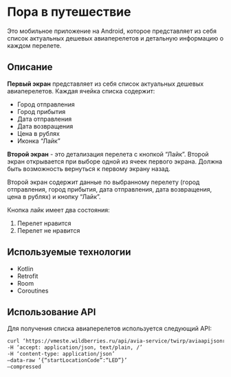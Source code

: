# Пора в путешествие

Это мобильное приложение на Android, которое представляет из себя список актуальных дешевых авиаперелетов и детальную информацию о каждом перелете.

## Описание

**Первый экран** представляет из себя список актуальных дешевых авиаперелетов. Каждая ячейка списка содержит:

- Город отправления
- Город прибытия
- Дата отправления
- Дата возвращения
- Цена в рублях
- Иконка “Лайк”

**Второй экран** - это детализация перелета с кнопкой “Лайк”. Второй экран открывается при выборе одной из ячеек первого экрана. Должна быть возможность вернуться к первому экрану назад.

Второй экран содержит данные по выбранному перелету (город отправления, город прибытия, дата отправления, дата возвращения, цена в рублях) и кнопку “Лайк”.

Кнопка лайк имеет два состояния:

1. Перелет нравится
2. Перелет не нравится

## Используемые технологии

- Kotlin
- Retrofit
- Room
- Coroutines

## Использование API

Для получения списка авиаперелетов используется следующий API:

```bash
curl ‘https://vmeste.wildberries.ru/api/avia-service/twirp/aviaapijsonrpcv1.WebAviaService/GetCheap’
-H ‘accept: application/json, text/plain, /’
-H ‘content-type: application/json’
–data-raw ‘{“startLocationCode”:“LED”}’
–compressed
